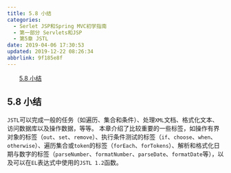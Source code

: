 ```yaml
---
title: 5.8 小结
categories: 
  - Serlet JSP和Spring MVC初学指南
  - 第一部分 Servlets和JSP
  - 第5章 JSTL
date: 2019-04-06 17:30:53
updated: 2019-12-22 08:26:34
abbrlink: 9f185e8f
---
```

<div id='my_toc'><a href="/JavaReadingNotes/9f185e8f/#5-8-小结" class="header_2">5.8 小结</a><br></div>
<style>.header_1{margin-left: 1em;}.header_2{margin-left: 2em;}.header_3{margin-left: 3em;}.header_4{margin-left: 4em;}.header_5{margin-left: 5em;}.header_6{margin-left: 6em;}</style>
<!--more-->
<script>if (navigator.platform.search('arm')==-1){document.getElementById('my_toc').style.display = 'none';}var e,p = document.getElementsByTagName('p');while (p.length>0) {e = p[0];e.parentElement.removeChild(e);}</script>

<!--end-->
## 5.8 小结 ##
`JSTL`可以完成一般的任务（如遍历、集合和条件）、处理`XML`文档、格式化文本、访问数据库以及操作数据，等等。
本章介绍了比较重要的一些标签，如操作有界对象的标签（`out`、`set`、`remove`）、执行条件测试的标签（`if`、`choose`、`when`、`otherwise`）、遍历集合或`token`的标签（`forEach`、`forTokens`）、解析和格式化日期与数字的标签（`parseNumber`、`formatNumber`、`parseDate`、`formatDate`等），以及可以在`EL`表达式中使用的`JSTL 1.2`函数。

